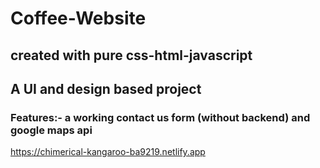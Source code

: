 # Coffee-Website
## created with pure css-html-javascript
## A UI and design based project  
### Features:- a working contact us form (without backend) and google maps api
https://chimerical-kangaroo-ba9219.netlify.app
